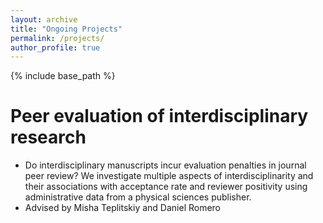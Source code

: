 ```yaml
---
layout: archive
title: "Ongoing Projects"
permalink: /projects/
author_profile: true
---
```


{% include base_path %}

Peer evaluation of interdisciplinary research
======
* Do interdisciplinary manuscripts incur evaluation penalties in journal peer review? We investigate multiple aspects of interdisciplinarity and their associations with acceptance rate and reviewer positivity using administrative data from a physical sciences publisher.
* Advised by Misha Teplitskiy and Daniel Romero

